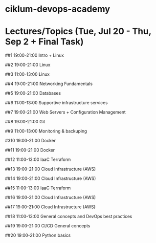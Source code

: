 # ciklum-devops-academy

# Lectures/Topics (Tue, Jul 20 - Thu, Sep 2 + Final Task) 

##1  19:00-21:00 Intro + Linux 

##2  19:00-21:00 Linux 

##3  11:00-13:00 Linux 

##4  19:00-21:00 Networking Fundamentals 

##5  19:00-21:00 Databases 

##6  11:00-13:00 Supрortive infrastructure services 

##7  19:00-21:00 Web Servers + Configuration Management 

##8  19:00-21:00 Git 

##9  11:00-13:00 Monitoring & backuping 

#310 19:00-21:00 Docker 

##11 19:00-21:00 Docker 

##12 11:00-13:00 IaaC Terraform 

##13 19:00-21:00 Cloud Infrastructure (AWS) 

##14 19:00-21:00 Cloud Infrastructure (AWS) 

##15 11:00-13:00 IaaC Terraform 

##16 19:00-21:00 Cloud Infrastructure (AWS) 

##17 19:00-21:00 Cloud Infrastructure (AWS) 

##18 11:00-13:00 General concepts and DevOps best practices 

##19 19:00-21:00 CI/CD General concepts 

##20 19:00-21:00 Python basics
